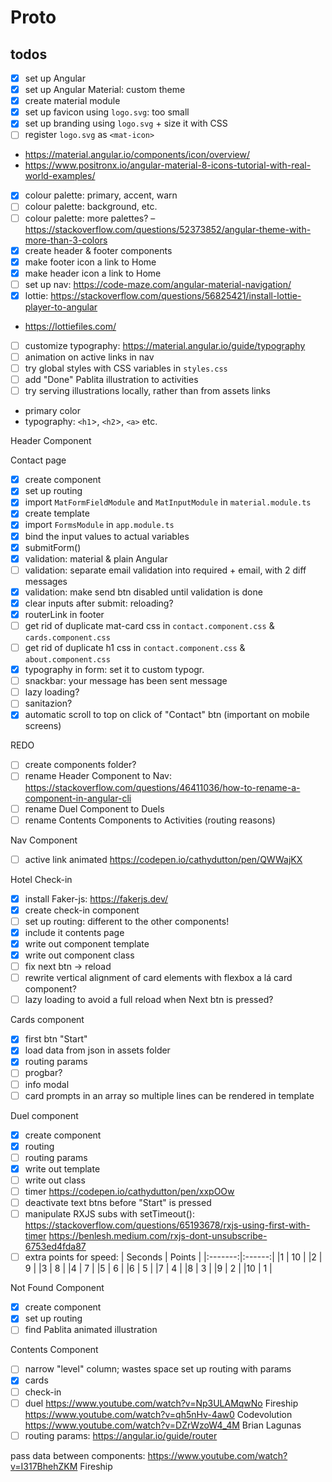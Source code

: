 # Proto

## todos

- [x] set up Angular
- [x] set up Angular Material: custom theme
- [x] create material module
- [x] set up favicon using `logo.svg`: too small
- [x] set up branding using `logo.svg` + size it with CSS
- [ ] register `logo.svg` as `<mat-icon>`
* <https://material.angular.io/components/icon/overview/>
* <https://www.positronx.io/angular-material-8-icons-tutorial-with-real-world-examples/>
- [x] colour palette: primary, accent, warn
- [ ] colour palette: background, etc.
- [ ] colour palette: more palettes? – <https://stackoverflow.com/questions/52373852/angular-theme-with-more-than-3-colors>
- [x] create header & footer components
- [x] make footer icon a link to Home
- [x] make header icon a link to Home
- [ ] set up nav: <https://code-maze.com/angular-material-navigation/>
- [x] lottie: <https://stackoverflow.com/questions/56825421/install-lottie-player-to-angular>
* <https://lottiefiles.com/>
- [ ] customize typography: <https://material.angular.io/guide/typography>
- [ ] animation on active links in nav
- [ ] try global styles with CSS variables in `styles.css`
- [ ] add "Done" Pablita illustration to activities
- [ ] try serving illustrations locally, rather than from assets links
* primary color
* typography: `<h1`>, `<h2`>, `<a>` etc.

Header Component

Contact page
- [x] create component
- [x] set up routing
- [x] import `MatFormFieldModule` and `MatInputModule` in `material.module.ts`
- [x] create template
- [x] import `FormsModule` in `app.module.ts`
- [x] bind the input values to actual variables
- [x] submitForm()
- [x] validation: material & plain Angular
- [ ] validation: separate email validation into required + email, with 2 diff messages
- [x] validation: make send btn disabled until validation is done
- [x] clear inputs after submit: reloading?
- [x] routerLink in footer
- [ ] get rid of duplicate mat-card css in `contact.component.css` & `cards.component.css`
- [ ] get rid of duplicate h1 css in `contact.component.css` & `about.component.css`
- [x] typography in form: set it to custom typogr.
- [ ] snackbar: your message has been sent message
- [ ] lazy loading?
- [ ] sanitazion?
- [x] automatic scroll to top on click of "Contact" btn (important on mobile screens)

REDO
- [ ] create components folder?
- [ ] rename Header Component to Nav: <https://stackoverflow.com/questions/46411036/how-to-rename-a-component-in-angular-cli>
- [ ] rename Duel Component to Duels
- [ ] rename Contents Components to Activities (routing reasons)

Nav Component
- [ ] active link animated <https://codepen.io/cathydutton/pen/QWWajKX>

Hotel Check-in
- [x] install Faker-js: <https://fakerjs.dev/>
- [x] create check-in component
- [ ] set up routing: different to the other components!
- [x] include it contents page
- [x] write out component template
- [x] write out component class
- [ ] fix next btn -> reload
- [ ] rewrite vertical alignment of card elements with flexbox a lá card component?
- [ ] lazy loading to avoid a full reload when Next btn is pressed?

Cards component
- [x] first btn "Start"
- [x] load data from json in assets folder
- [x] routing params
- [ ] progbar?
- [ ] info modal
- [ ] card prompts in an array so multiple lines can be rendered in template

Duel component
- [x] create component
- [x] routing
- [ ] routing params
- [x] write out template
- [ ] write out class
- [ ] timer <https://codepen.io/cathydutton/pen/xxpOOw>
- [ ] deactivate text btns before "Start" is pressed
- [ ] manipulate RXJS subs with setTimeout():
<https://stackoverflow.com/questions/65193678/rxjs-using-first-with-timer>
<https://benlesh.medium.com/rxjs-dont-unsubscribe-6753ed4fda87>
- [ ] extra points for speed:
| Seconds | Points |
|:-------:|:------:|
|1        | 10 |
|2        | 9 |
|3        | 8 |
|4        | 7 |
|5        | 6 |
|6        | 5 |
|7        | 4 |
|8        | 3 |
|9        | 2 |
|10       | 1 |

Not Found Component
- [x] create component
- [x] set up routing
- [ ] find Pablita animated illustration

Contents Component
- [ ] narrow "level" column; wastes space
set up routing with params
- [x] cards
- [ ] check-in
- [ ] duel
<https://www.youtube.com/watch?v=Np3ULAMqwNo> Fireship
<https://www.youtube.com/watch?v=qh5nHv-4aw0> Codevolution
<https://www.youtube.com/watch?v=DZrWzoW4_4M> Brian Lagunas
- [ ] routing params: <https://angular.io/guide/router>

pass data between components:
<https://www.youtube.com/watch?v=I317BhehZKM> Fireship
